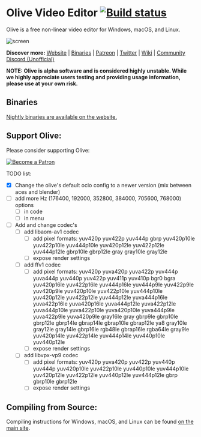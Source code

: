 # Olive Video Editor [![Build status](https://github.com/olive-editor/olive/workflows/CI/badge.svg?branch=master)](https://github.com/olive-editor/olive/actions?query=branch%3Amaster)

Olive is a free non-linear video editor for Windows, macOS, and Linux.

![screen](https://olivevideoeditor.org/img/020-2.png)

**Discover more:** [Website](https://www.olivevideoeditor.org/) | [Binaries](https://olivevideoeditor.org/download.php) | [Patreon](https://www.patreon.com/olivevideoeditor) | [Twitter](https://twitter.com/oliveteam) | [Wiki](https://github.com/olive-editor/olive/wiki/Overview-Guide) | [Community Discord (Unofficial)](https://discord.gg/4Ae9KZn)

**NOTE: Olive is alpha software and is considered highly unstable. While we highly appreciate users testing and providing usage information, please use at your own risk.**

## Binaries

[Nightly binaries are available on the website.](https://olivevideoeditor.org/download.php)

## Support Olive:

Please consider supporting Olive:

[![Become a Patron](https://olivevideoeditor.org/img/become_a_patron_button.png)](https://www.patreon.com/olivevideoeditor)

TODO list:
- [x] Change the olive's default ocio config to a newer version (mix between aces and blender) 
- [ ] add more Hz (176400, 192000, 352800, 384000, 705600, 768000) options
    - [ ] in code
    - [ ] in menu
- [ ] Add and change codec's  
  - [ ] add libaom-av1 codec
    - [ ] add pixel formats: yuv420p yuv422p yuv444p gbrp yuv420p10le yuv422p10le yuv444p10le yuv420p12le yuv422p12le yuv444p12le gbrp10le gbrp12le gray gray10le gray12le
    - [ ] expose render settings
  - [ ] add ffv1 codec  
    - [ ] add pixel formats: yuv420p yuva420p yuva422p yuv444p yuva444p yuv440p yuv422p yuv411p yuv410p bgr0 bgra yuv420p16le yuv422p16le yuv444p16le yuv444p9le yuv422p9le yuv420p9le yuv420p10le yuv422p10le yuv444p10le yuv420p12le yuv422p12le yuv444p12le yuva444p16le yuva422p16le yuva420p16le yuva444p12le yuva422p12le yuva444p10le yuva422p10le yuva420p10le yuva444p9le yuva422p9le yuva420p9le gray16le gray gbrp9le gbrp10le gbrp12le gbrp14le gbrap14le gbrap10le gbrap12le ya8 gray10le gray12le gray14le gbrp16le rgb48le gbrap16le rgba64le gray9le yuv420p14le yuv422p14le yuv444p14le yuv440p10le yuv440p12le
    - [ ] expose render settings
  - [ ] add libvpx-vp9 codec
    - [ ] add pixel formats: yuv420p yuva420p yuv422p yuv440p yuv444p yuv420p10le yuv422p10le yuv440p10le yuv444p10le yuv420p12le yuv422p12le yuv440p12le yuv444p12le gbrp gbrp10le gbrp12le
    - [ ] expose render settings

## Compiling from Source:

Compiling instructions for Windows, macOS, and Linux can be found [on the main site](https://olivevideoeditor.org/compile).
